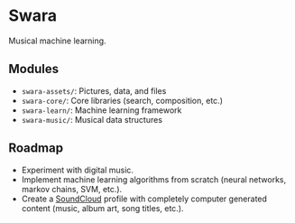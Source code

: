 # Swara
Musical machine learning.

## Modules
- ```swara-assets/```: Pictures, data, and files
- ```swara-core/```: Core libraries (search, composition, etc.)
- ```swara-learn/```: Machine learning framework
- ```swara-music/```: Musical data structures

## Roadmap
- Experiment with digital music.
- Implement machine learning algorithms from scratch (neural networks, markov chains, SVM, etc.).
- Create a [SoundCloud](https://soundcloud.com) profile with completely computer generated content (music, album art, song titles, etc.).